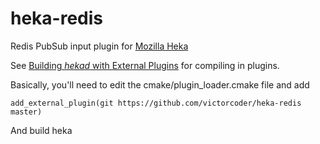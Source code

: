 heka-redis
==========

Redis PubSub input plugin for [Mozilla Heka](http://hekad.readthedocs.org/)

See [Building *hekad* with External Plugins](http://hekad.readthedocs.org/en/latest/installing.html#build-include-externals)
for compiling in plugins.

Basically, you'll need to edit the cmake/plugin_loader.cmake file and add

    add_external_plugin(git https://github.com/victorcoder/heka-redis master)

And build heka
